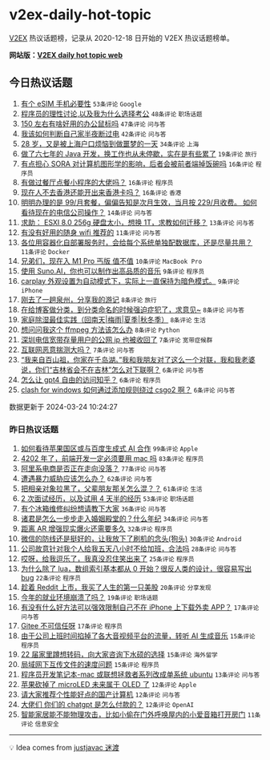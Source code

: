 # v2ex-daily-hot-topic

[V2EX](https://www.v2ex.com/) 热议话题榜，记录从 2020-12-18 日开始的 V2EX 热议话题榜单。

**网站版：[V2EX daily hot topic web](https://boojack.github.io/v2ex-daily-hot-topic-web/)**

## 今日热议话题

<!-- TODAY BEGIN -->

1. [有个 eSIM 手机必要性](https://www.v2ex.com/t/1026440) `53条评论` `Google`
1. [程序员的理性讨论,以及我为什么选择考公](https://www.v2ex.com/t/1026475) `48条评论` `职场话题`
1. [150 左右有啥好用的办公鼠标吗](https://www.v2ex.com/t/1026441) `47条评论` `问与答`
1. [我该如何判断自己家半夜断过电](https://www.v2ex.com/t/1026489) `42条评论` `问与答`
1. [28 岁，又是被上海户口烦恼到做噩梦的一天](https://www.v2ex.com/t/1026490) `34条评论` `上海`
1. [做了六七年的 Java 开发，换工作也从未停歇，实在是有些累了](https://www.v2ex.com/t/1026492) `19条评论` `旅行`
1. [有点担心 SORA 对计算机图形学的影响，后者会被前者端掉饭碗吗](https://www.v2ex.com/t/1026495) `16条评论` `程序员`
1. [有做过餐厅点餐小程序的大佬吗？](https://www.v2ex.com/t/1026469) `16条评论` `程序员`
1. [现在人不去香港还能开出来香港卡吗？](https://www.v2ex.com/t/1026468) `16条评论` `香港`
1. [明明办理的是 99/月套餐，偏偏告知是次月生效，当月按 229/月收费。 如何看待现在的电信公司操作？](https://www.v2ex.com/t/1026485) `14条评论` `问与答`
1. [求助： ESXI 8.0 256g 硬盘太小，想换 1T，求教如何迁移？](https://www.v2ex.com/t/1026503) `13条评论` `问与答`
1. [有没有好用的随身 wifi 推荐的](https://www.v2ex.com/t/1026472) `11条评论` `问与答`
1. [各位用容器化自部署服务时，会给每个系统单独配数据库，还是尽量共用？](https://www.v2ex.com/t/1026456) `11条评论` `Docker`
1. [兄弟们，现在入 M1 Pro 丐版 值不值](https://www.v2ex.com/t/1026506) `10条评论` `MacBook Pro`
1. [使用 Suno.AI，你也可以制作出高品质的音乐](https://www.v2ex.com/t/1026471) `9条评论` `程序员`
1. [carplay 外观设置为自动模式下，实际上一直保持为暗色模式。](https://www.v2ex.com/t/1026445) `9条评论` `iPhone`
1. [刚去了一趟泉州，分享我的游记](https://www.v2ex.com/t/1026478) `8条评论` `旅行`
1. [在给博客做分类，到分类命名的时候强迫症犯了，求意见~](https://www.v2ex.com/t/1026477) `8条评论` `问与答`
1. [家庭除湿最佳实践（回南天|梅雨|夏季|秋冬季）](https://www.v2ex.com/t/1026453) `8条评论` `生活`
1. [想问问我这个 ffmpeg 方法该怎么办](https://www.v2ex.com/t/1026444) `8条评论` `Python`
1. [深圳电信宽带存量用户的公网 ip 也被收回了](https://www.v2ex.com/t/1026465) `7条评论` `宽带症候群`
1. [互联网恶意揣测大吗？](https://www.v2ex.com/t/1026448) `7条评论` `问与答`
1. [“我来自百山祖，你家在千岛湖。”我和我朋友对了这么一个对联，我和我老婆说，你们“吉林省会不在吉林”怎么对下联啊？](https://www.v2ex.com/t/1026500) `6条评论` `问与答`
1. [怎么让 gpt4 自由的访问知乎？](https://www.v2ex.com/t/1026455) `6条评论` `程序员`
1. [clash for windows 如何通过添加规则绕过 csgo2 啊？](https://www.v2ex.com/t/1026451) `6条评论` `问与答`

数据更新于 2024-03-24 10:24:27

<!-- TODAY END -->

### 昨日热议话题

<!-- YESTERDAY BEGIN -->

1. [如何看待苹果国区或与百度生成式 AI 合作](https://www.v2ex.com/t/1026254) `99条评论` `Apple`
1. [4202 年了，前端开发一定必须要用 mac 吗](https://www.v2ex.com/t/1026345) `83条评论` `程序员`
1. [阿里系电商是否正在走向没落？](https://www.v2ex.com/t/1026269) `77条评论` `问与答`
1. [遭遇暴力威胁应该怎么办？](https://www.v2ex.com/t/1026280) `62条评论` `问与答`
1. [把相亲对象拉黑了，父辈朋友那关怎么混？？](https://www.v2ex.com/t/1026307) `61条评论` `生活`
1. [2 次面试经历，以及试用 4 天半的经历](https://www.v2ex.com/t/1026358) `53条评论` `职场话题`
1. [有个冰箱维修纠纷想请教下大家](https://www.v2ex.com/t/1026260) `36条评论` `问与答`
1. [诸君是怎么一步步走入婚姻殿堂的？什么年纪](https://www.v2ex.com/t/1026318) `34条评论` `问与答`
1. [距离 AR 增强现实爆火还需要多久](https://www.v2ex.com/t/1026297) `32条评论` `程序员`
1. [微信的防线还是挺好的，让我放下了刷机的念头(狗头)](https://www.v2ex.com/t/1026262) `30条评论` `Android`
1. [公司故意针对我个人给我五天八小时不给加班，合法吗](https://www.v2ex.com/t/1026414) `28条评论` `问与答`
1. [哎呀，给我逗乐了，我真没忍住笑出来了](https://www.v2ex.com/t/1026353) `25条评论` `程序员`
1. [为什么除了 lua，数组索引基本都从 0 开始？很反人类的设计，很容易写出 bug](https://www.v2ex.com/t/1026418) `22条评论` `程序员`
1. [趁着 Reddit 上市，我买了人生的第一只美股](https://www.v2ex.com/t/1026301) `20条评论` `分享发现`
1. [今年的就业环境崩溃了吗？](https://www.v2ex.com/t/1026387) `19条评论` `职场话题`
1. [有没有什么好方法可以强效限制自己不在 iPhone 上下载外卖 APP？](https://www.v2ex.com/t/1026331) `17条评论` `问与答`
1. [Gitee 不可信任呀](https://www.v2ex.com/t/1026261) `17条评论` `程序员`
1. [由于公司上班时间掐掉了各大音视频平台的流量，转听 AI 生成音乐](https://www.v2ex.com/t/1026416) `15条评论` `程序员`
1. [22 届家里蹲想转码，向大家咨询下水硕的选择](https://www.v2ex.com/t/1026320) `15条评论` `海外留学`
1. [局域网下互传文件的速度问题](https://www.v2ex.com/t/1026299) `15条评论` `程序员`
1. [程序员开发笔记本-mac 或联想拯救者系列改成单系统 ubuntu](https://www.v2ex.com/t/1026279) `13条评论` `问与答`
1. [苹果砍掉了 microLED 未来属于 OLED 了](https://www.v2ex.com/t/1026372) `12条评论` `Apple`
1. [请大家推荐个性能好点的国产计算机](https://www.v2ex.com/t/1026370) `12条评论` `问与答`
1. [大佬们 你们的 chatgpt 是怎么付款的？](https://www.v2ex.com/t/1026278) `12条评论` `OpenAI`
1. [智能家居能不能物理攻击，比如小偷在门外呼唤屋内的小爱音箱打开房门](https://www.v2ex.com/t/1026427) `11条评论` `信息安全`

<!-- YESTERDAY END -->

---

💡 Idea comes from [justjavac 迷渡](https://github.com/justjavac/)
